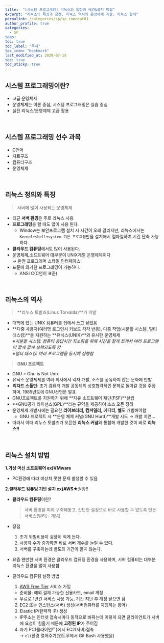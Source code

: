 ```yaml
---
title:  "[시스템 프로그래밍] 리눅스의 특징과 배경&설치 방법"
excerpt: "리눅스의 특징과 장점, 리눅스 역사와 운영체제 기술, 리눅스 설치"
permalink: /categories/sp/sp_concept01
author_profile: true
categories:
  - SP
tags:
toc: true
toc_label: "목차"
toc_icon: "bookmark"
last_modified_at: 2020-07-28
toc: true
toc_sticky: true
---  
```


## 시스템 프로그래밍이란?
* 고급 운영체제  
* 운영체제는 이론 중심, 시스템 프로그래밍은 실습 중심
* 실전 리눅스/운영체제 고급 활용
<br/>


## 시스템 프로그래밍 선수 과목
* C언어
* 자료구조
* 컴퓨터구조
* 운영체제
<br/>


## 리눅스 정의와 특징
> 서버에 많이 사용되는 운영체제  

* 최근 **서버 환경**은 주로 리눅스 사용
* **프로그래밍**을 할 때도 많이 사용 된다.
  * Window는 보안프로그램 설치 시 시간이 오래 걸리지만, 리눅스에서는 `Kernel+shell+system 기본 프로그램`만을 설치해서 컴파일하여 시간 단축 가능하다.  
* **클라우드 컴퓨팅**에서도 많이 사용된다.
* 운영체제,소프트웨어 대부분이 UNIX계열 운영체제이다  
  → 완전 프로그래머 스타일 인터페이스  
* 표준에 의거한 프로그래밍이 가능하다.  
  * ANSI C(C언어 표준)  
<br/>


## 리눅스의 역사
> **리누스 토발즈(Linus Torvalds)**가 개발  

* 대학에 있는 UNIX 컴퓨터를 집에서 쓰고 싶었음
* **다중 사용자(여러명 로그인시 키보드 각각 반응), 다중 작업(시분할 시스템, 멀티태스킹)**을 지원하는 **유닉스(UNIX)**와 유사한 운영체제    
*※시분할 시스템: 컴퓨터 응답시간 최소화를 위해 시간을 잘게 쪼개서 여러 프로그램이 짧게 짧게 실행되도록 함*  
*※멀티 태스킹: 여러 프로그램을 동시에 실행함*    

> **GNU 프로젝트**    

* GNU = Gnu is Not Unix
* 유닉스 운영체제를 여러 회사에서 각자 개발, 소스를 공유하지 않는 문화에 반발
* **리차드 스톨만**: 초기 컴퓨터 개발 공동체의 상호협력적인 문화로 돌아갈 것을 주장하며, 1985년도에 GNU선언문 발표
* GNU프로젝트를 지원하기 위해 **자유 소프트웨어 재단(FSF)**설립
* **GNU공개 라이선스(GPL)**라는 규약을 제공하여 소스 오픈 장려
* 운영체제 개발시에는 필요한 **라이브러리, 컴파일러, 에디터, 쉘**도 개발해야함
  * GNU 프로젝트 시 **운영 체제 커널(GNU Hurd)**개발 시도 → 개발 지연...
* 따라서 이때 리누스 토발즈가 오픈한 **리눅스 커널**와 통합해 개발한 것이 바로 **리눅스!!**
<br/>


## 리눅스 설치 방법  
**1.가상 머신 소프트웨어 ex)VMware**  
* PC환경에 따라 예상치 못한 문제 발생할 수 있음  

**2.클라우드 컴퓨팅 기반 설치 ex)AWS**★권장!!
* **클라우드 컴퓨팅**이란?  
  > 서버 환경을 미리 구축해놓고, 간단한 설정으로 바로 사용할 수 있도록 만든 서비스(빌리는 개념)  

* 장점  
  1. 초기 위험비용이 굉장히 적게 든다.  
  2. 사용자 수가 증가하면 바로 서버 개수를 늘릴 수 있다.  
  3. 서버를 구축하는데 별도의 기간이 들지 않는다.  
* 요즘 왠만한 서버 환경은 클라우드 컴퓨팅 환경을 사용하며, 서버 컴퓨터는 대부분 리눅스 환경을 많이 사용함  

* 클라우드 컴퓨팅 설정 방법
  1. [AWS Free Tier](https://aws.amazon.com/ko/free/) 서비스 가입  
    * 준비물: 해외 결제 가능한 신용카드, email 계정  
    * 무료로 1년간 서비스 사용 가능, 기간 지난 후 계정 닫으면 됨
  2. EC2 또는 인스턴스(서버) 생성(서버컴퓨터를 지칭하는 용어)  
  3. Elastic IP(탄력적 IP) 생성
    * IP주소는 인터넷 접속시마다 동적으로 바뀌는데 이렇게 되면 클라이언트가 서버에 요청이 힘들기 때문에 **고정된 IP**가 주어짐  
  4. 자기 PC(클라이언트)에서 EC2(서버)접속  
    → `cli`환경 열어주기(윈도우에서 Git Bash 사용했음)  



